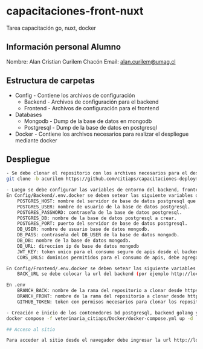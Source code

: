 # capacitaciones-front-nuxt
Tarea capacitación go, nuxt, docker

## Información personal Alumno
Nombre: Alan Cristian Curilem Chacón
Email: alan.curilem@umag.cl

## Estructura de carpetas
* Config - Contiene los archivos de configuración 
    * Backend - Archivos de configuración para el backend
    * Frontend - Archivos de configuración para el frontend
* Databases
    * Mongodb - Dump de la base de datos en mongodb
    * Postgresql - Dump de la base de datos en postgresql
* Docker - Contiene los archivos necesarios para realizar el despliegue mediante docker

## Despliegue
```bash
- Se debe clonar el repositorio con los archivos necesarios para el despliegue
git clone -b acurilem https://github.com/citiaps/capacitaciones-deployment.git veterinaria_citiaps

- Luego se debe configurar las variables de entorno del backend, frontend y .env del directorio raiz.
En Config/Backend/.env.docker se deben setear las siguiente variables de entorno
	POSTGRES_HOST: nombre del servidor de base de datos postgresql que se creará.
	POSTGRES_USER: nombre de usuario de la base de datos postgresql.
	POSTGRES_PASSWORD: contraseña de la base de datos postgresql.
	POSTGRES_DB: nombre de la base de datos postgresql a crear.
	POSTGRES_PORT: puerto del servidor de base de datos postgresql.
	DB_USER: nombre de usuario base de datos mongodb.
	DB_PASS: contraseña del DB_USER de la base de datos mongodb.
	DB_DB: nombre de la base de datos mongodb.
	DB_URL: direccion ip de base de datos mongodb
	JWT_KEY: token unico para el consumo seguro de apis desde el backend.
	CORS_URLS: dominios permitidos para el consumo de apis, debe agregarse el dominio del frontend

En Config/Frontend/.env.docker se deben setear las siguiente variables de entorno
	BACK_URL se debe colocar la url del backend (por ejemplo http://localhost:3001/)

En .env
	BRANCH_BACK: nombre de la rama del repositorio a clonar desde https://github.com/citiaps/capacitaciones-back-go.git
	BRANCH_FRONT: nombre de la rama del repositorio a clonar desde https://github.com/citiaps/capacitaciones-front-nuxt.git
	GITHUB_TOKEN: token con permisos necesarios para clonar los repositorios desde https://github.com/citiaps/capacitaciones-back-go.git y https://github.com/citiaps/capacitaciones-front-nuxt.git

- Creación e inicio de los contenedores bd postgresql, backend golang y frontend nuxt.
docker compose -f veterinaria_citiaps/Docker/docker-compose.yml up -d

## Acceso al sitio

Para acceder al sitio desde el navegador debe ingresar la url http://localhost:3000
```
